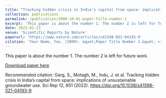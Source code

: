 ```yaml
---
title: "Tracking hidden crisis in India’s capital from space: implications of unsustainable groundwater use"
collection: publications
permalink: /publication/2009-10-01-paper-title-number-1
excerpt: 'This paper is about the number 1. The number 2 is left for future work.'
date: 2022-01-13
venue: 'Scientific Reports by Nature'
paperurl: 'https://www.nature.com/articles/s41598-021-04193-9'
citation: 'Your Name, You. (2009). &quot;Paper Title Number 1.&quot; <i>Journal 1</i>. 1(1).'
---
```

This paper is about the number 1. The number 2 is left for future work.

[Download paper here](https://www.nature.com/articles/s41598-021-04193-9.pdf)

Recommended citation: Garg, S., Motagh, M., Indu, J. et al. Tracking hidden crisis in India’s capital from space: implications of unsustainable groundwater use. Sci Rep 12, 651 (2022). https://doi.org/10.1038/s41598-021-04193-9
